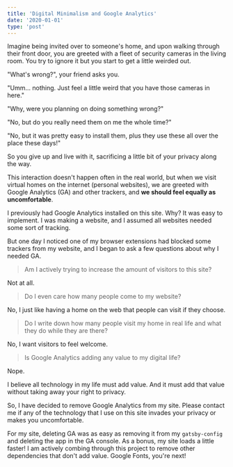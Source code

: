 ```yaml
---
title: 'Digital Minimalism and Google Analytics'
date: '2020-01-01'
type: 'post'
---
```


Imagine being invited over to someone's home, and upon walking through their front door, you are greeted with a fleet of security cameras in the living room.
You try to ignore it but you start to get a little weirded out.

"What's wrong?", your friend asks you.

"Umm... nothing. Just feel a little weird that you have those cameras in here."

"Why, were you planning on doing something wrong?"

"No, but do you really need them on me the whole time?"

"No, but it was pretty easy to install them, plus they use these all over the place these days!"

So you give up and live with it, sacrificing a little bit of your privacy along the way.

This interaction doesn't happen often in the real world, but when we visit virtual homes on the internet (personal websites), we are greeted with Google Analytics (GA) and other trackers, and **we should feel equally as uncomfortable**.

I previously had Google Analytics installed on this site. Why? It was easy to implement. I was making a website, and I assumed all websites needed some sort of tracking.

But one day I noticed one of my browser extensions had blocked some trackers from my website, and I began to ask a few questions about why I needed GA.

> Am I actively trying to increase the amount of visitors to this site? 

Not at all.

> Do I even care how many people come to my website? 

No, I just like having a home on the web that people can visit if they choose.

> Do I write down how many people visit my home in real life and what they do while they are there? 

No, I want visitors to feel welcome.

> Is Google Analytics adding any value to my digital life?

Nope.

I believe all technology in my life must add value. And it must add that value without taking away your right to privacy.

So, I have decided to remove Google Analytics from my site. Please contact me if any of the technology that I use on this site invades your privacy or makes you uncomfortable. 

For my site, deleting GA was as easy as removing it from my `gatsby-config` and deleting the app in the GA console. As a bonus, my site loads a little faster! I am actively combing through this project to remove other dependencies that don't add value. Google Fonts, you're next!
